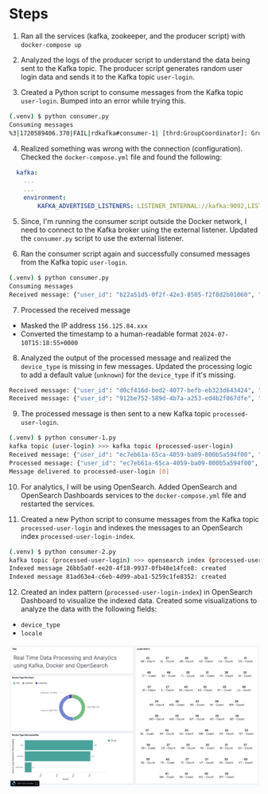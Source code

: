 # Steps

1. Ran all the services (kafka, zookeeper, and the producer script) with `docker-compose up`

2. Analyzed the logs of the producer script to understand the data being sent to the Kafka topic. The producer script generates random user login data and sends it to the Kafka topic `user-login`.

3. Created a Python script to consume messages from the Kafka topic `user-login`. Bumped into an error while trying this.

```bash
(.venv) $ python consumer.py
Consuming messages
%3|1720589406.370|FAIL|rdkafka#consumer-1| [thrd:GroupCoordinator]: GroupCoordinator: kafka:9092: Failed to resolve 'kafka:9092': nodename nor servname provided, or not known (after 14ms in state CONNECT)
```

4. Realized something was wrong with the connection (configuration). Checked the `docker-compose.yml` file and found the following:

```yml
  kafka:
    ...
    ...
    environment:
        KAFKA_ADVERTISED_LISTENERS: LISTENER_INTERNAL://kafka:9092,LISTENER_EXTERNAL://localhost:29092
```

5. Since, I'm running the consumer script outside the Docker network, I need to connect to the Kafka broker using the external listener. Updated the `consumer.py` script to use the external listener.

6. Ran the consumer script again and successfully consumed messages from the Kafka topic `user-login`.

```bash
(.venv) $ python consumer.py
Consuming messages
Received message: {"user_id": "b22a51d5-0f2f-42e3-8505-f2f8d2b01060", "app_version": "2.3.0", "ip": "25.67.253.124", "locale": "WA", "device_id": "37e8136e-b36d-4717-aa68-dbfcaef4d499", "timestamp": 1720589697, "device_type": "iOS"}
```

7. Processed the received message

- Masked the IP address `156.125.84.xxx`
- Converted the timestamp to a human-readable format `2024-07-10T15:18:55+0000`

8. Analyzed the output of the processed message and realized the `device_type` is missing in few messages. Updated the processing logic to add a default value (`unknown`) for the `device_type` if it's missing.

```bash
Received message: {"user_id": "d0cf416d-bed2-4077-befb-eb323d643424", "app_version": "2.3.0", "ip": "42.119.222.168", "locale": "WV", "device_id": "1b717fee-50da-44f4-a143-610b2af38048", "timestamp": 1720614565, "device_type": "android"}
Received message: {"user_id": "912be752-589d-4b7a-a253-ed4b2f067dfe", "app_version": "2.3.0", "ip": "118.254.247.117", "locale": "IN", "device_id": "41662b55-b365-4322-8d43-8177e73781d4", "timestamp": 1720614565}
```

9. The processed message is then sent to a new Kafka topic `processed-user-login`.

```bash
(.venv) $ python consumer-1.py
kafka topic (user-login) >>> kafka topic (processed-user-login)
Received message: {"user_id": "ec7eb61a-65ca-4059-ba09-800b5a594f00", "app_version": "2.3.0", "ip": "156.125.84.252", "locale": "AR", "device_id": "e16dfeae-077e-4af1-bc85-68d4de452ef1", "timestamp": 1720624735, "device_type": "android"}
Processed message: {"user_id": "ec7eb61a-65ca-4059-ba09-800b5a594f00", "app_version": "2.3.0", "ip": "156.125.84.xxx", "locale": "AR", "device_id": "e16dfeae-077e-4af1-bc85-68d4de452ef1", "timestamp": "2024-07-10T15:18:55+0000", "device_type": "android"}
Message delivered to processed-user-login [0]
```

10. For analytics, I will be using OpenSearch. Added OpenSearch and OpenSearch Dashboards services to the `docker-compose.yml` file and restarted the services.

11. Created a new Python script to consume messages from the Kafka topic `processed-user-login` and indexes the messages to an OpenSearch index `processed-user-login-index`.

```bash
(.venv) $ python consumer-2.py
kafka topic (processed-user-login) >>> opensearch index (processed-user-login-index)
Indexed message 26bb5a0f-ee20-4f18-9937-0fb48e14fce8: created
Indexed message 81ad63e4-c6eb-4d99-aba1-5259c1fe8352: created
```

12. Created an index pattern (`processed-user-login-index`) in OpenSearch Dashboard to visualize the indexed data. Created some visualizations to analyze the data with the following fields:

- `device_type`
- `locale`

![](./assets/dashboard.png)
